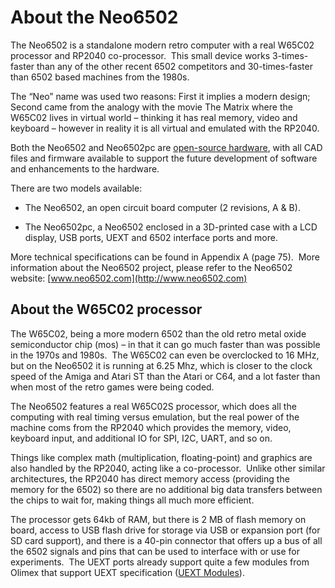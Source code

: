 # About the Neo6502

The Neo6502 is a standalone modern retro computer with a real W65C02 processor and RP2040 co-processor.  This small device works 3-times-faster than any of the other recent 6502 competitors and 30-times-faster than 6502 based machines from the 1980s. 

The “Neo” name was used two reasons: First it implies a modern design; Second came
from the analogy with the movie The Matrix where the W65C02 lives in virtual world – thinking it has real memory, video and keyboard – however in reality it is all virtual and emulated with the RP2040.  

Both the Neo6502 and Neo6502pc are [open-source hardware](https://freedomdefined.org/OSHW), with all CAD files and firmware available to support the future development of software and enhancements to the hardware.

There are two models available:

- The Neo6502, an open circuit board computer (2 revisions, A & B).

- The Neo6502pc, a Neo6502 enclosed in a 3D-printed case with a LCD display, USB ports, UEXT and 6502 interface ports and more.

More technical specifications can be found in Appendix A (page 75).  More information about the Neo6502 project, please refer to the Neo6502 website: [www.neo6502.com](http://www.neo6502.com)

## About the W65C02 processor

The W65C02, being a more modern 6502 than the old retro metal oxide semiconductor chip (mos) – in that it can go much faster than was possible in the 1970s and 1980s.  The W65C02 can even be overclocked to 16 MHz, but on the Neo6502 it is running at 6.25 Mhz, which is closer to the clock speed of the Amiga and Atari ST than the Atari or C64, and a lot faster than when most of the retro games were being coded. 

The Neo6502 features a real W65C02S processor, which does all the computing with real timing versus emulation, but the real power of the machine coms from the RP2040
which provides the memory, video, keyboard input, and additional IO for SPI, I2C, UART, and so on.

Things like complex math (multiplication, floating-point) and graphics are also handled by the RP2040, acting like a co-processor.  Unlike other similar architectures, the RP2040 has direct memory access (providing the memory for the 6502) so there are no additional big data transfers between the chips to wait for, making things all much more efficient.

The processor gets 64kb of RAM, but there is 2 MB of flash memory on board, access to USB flash drive for storage via USB or expansion port (for SD card support), and there is a 40-pin connector that offers up a bus of all the 6502 signals and pins that can be used to interface with or use for experiments.  The UEXT ports already support quite a few modules from Olimex that support UEXT specification ([UEXT Modules](https://www.olimex.com/Products/Modules/)).

# 

